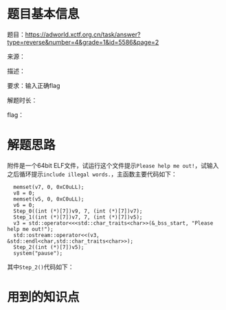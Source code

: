 # 题目基本信息

题目：https://adworld.xctf.org.cn/task/answer?type=reverse&number=4&grade=1&id=5586&page=2

来源：

描述：

要求：输入正确flag

解题时长：

flag：

# 解题思路

附件是一个64bit ELF文件，试运行这个文件提示`Please help me out!`，试输入之后循环提示`include illegal words.`，主函数主要代码如下：

```
  memset(v7, 0, 0xC0uLL);
  v8 = 0;
  memset(v5, 0, 0xC0uLL);
  v6 = 0;
  Step_0((int (*)[7])v9, 7, (int (*)[7])v7);
  Step_1((int (*)[7])v7, 7, (int (*)[7])v5);
  v3 = std::operator<<<std::char_traits<char>>(&_bss_start, "Please help me out!");
  std::ostream::operator<<(v3, &std::endl<char,std::char_traits<char>>);
  Step_2((int (*)[7])v5);
  system("pause");
```

其中`Step_2()`代码如下：

# 用到的知识点